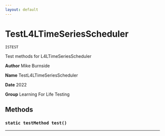 ```yaml
---
layout: default
---
```


# TestL4LTimeSeriesScheduler

`ISTEST`

Test methods for L4LTimeSeriesScheduler

**Author** Mike Burnside

**Name** TestL4LTimeSeriesScheduler

**Date** 2022

**Group** Learning For Life Testing

## Methods

### `static testMethod test()`

---
